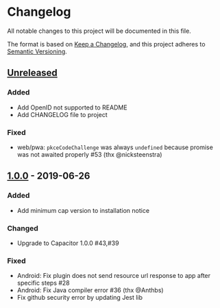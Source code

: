 # Changelog
All notable changes to this project will be documented in this file.

The format is based on [Keep a Changelog](https://keepachangelog.com/en/1.0.0/),
and this project adheres to [Semantic Versioning](https://semver.org/spec/v2.0.0.html).

## [Unreleased]
### Added
- Add OpenID not supported to README
- Add CHANGELOG file to project

### Fixed
- web/pwa: `pkceCodeChallenge` was always `undefined` because promise was not awaited properly #53 (thx @nicksteenstra)

## [1.0.0] - 2019-06-26

### Added
- Add minimum cap version to installation notice

### Changed
- Upgrade to Capacitor 1.0.0 #43,#39

### Fixed
- Android: Fix plugin does not send resource url response to app after specific steps #28
- Android: Fix Java compiler error #36 (thx @Anthbs)
- Fix github security error by updating Jest lib


[Unreleased]: https://github.com/moberwasserlechner/capacitor-oauth2/compare/1.0.0...master
[1.0.0]: https://github.com/moberwasserlechner/capacitor-oauth2/releases/tag/1.0.0

